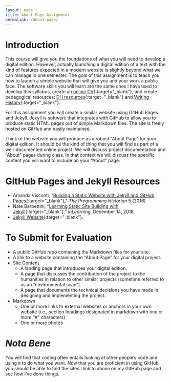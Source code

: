 ```yaml
---
layout: page
title: About Page Assignment
permalink: /about-page/
---
```


# Introduction
This course will give you the foundations of what you will need to develop a digital edition. 
However, actually launching a digital edition of a text with the kind of features expected in 
a modern website is slightly beyond what we can manage in one semester. The goal of this assignment 
is to teach you how to launch a simple website that will give you and your work a public face. The 
software skills you will learn are the same ones I have used to develop this syllabus, create 
an [online CV]( https://dlschwartz.github.io/cv/){:target="_blank"}, and create pedagogical 
resources: [DH resources](https://dlschwartz.github.io/digital-history/){:target="_blank"} 
and [Writing History]( https://dlschwartz.github.io/WritingHistory/){:target="_blank"}. 

For this assignment you will create a similar website using GitHub Pages and Jekyll. Jekyll 
is software that integrates with GitHub to allow you to produce static HTML pages out of 
simple Markdown files. The site is freely hosted on GitHub and easily maintained.

Think of the website you will produce as a robust “About Page” for your digital edition. It 
should be the kind of thing that you will find as part of a well-documented online project. 
We will discuss project documentation and “About” pages during class. In that context we will 
discuss the specific content you will want to include on your “About” page. 

# GitHub Pages and Jekyll Resources
* Amanda Visconti, “[Building a Static Website with Jekyll and GitHub Pages]( https://programminghistorian.org/en/lessons/building-static-sites-with-jekyll-github-pages){:target="_blank"},” _The Programming Historian_ 5 (2016).
* Nate Barbettini, “[Learning Static Site Building with Jekyll]( https://www.linkedin.com/learning/learning-static-site-building-with-jekyll){:target="_blank"},” _inLearning_, December 14, 2018.
* [Jekyll Website]( https://jekyllrb.com/){:target="_blank"}.


# To Submit for Evaluation
* A public GitHub repo containing the Markdown files for your site. 
* A link to a website containing the “About Page” for your digital project. 
* Site Content
	* A landing page that introduces your digital edition.
	* A page that discusses the contribution of the project to the humanities in relation 
to other similar projects (sometime referred to as an “environmental scan”).
	* A page that documents the technical decisions you have made in designing 
and implementing the project. 
* Markdown 
	* One or more links to external websites or anchors in your own website 
(i.e., section headings designated in markdown with one or more "#" characters)
	* One or more photos

# _Nota Bene_
You will find that coding often entails looking at other people’s code and using it to do 
what you want. Now that you are proficient in using GitHub, you should be able to find 
the sites I link to above on my GitHub page and see how I’ve done things. 
